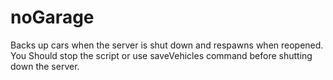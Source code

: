 # noGarage
Backs up cars when the server is shut down and respawns when reopened.
You Should stop the script or use saveVehicles command before shutting down the server.

